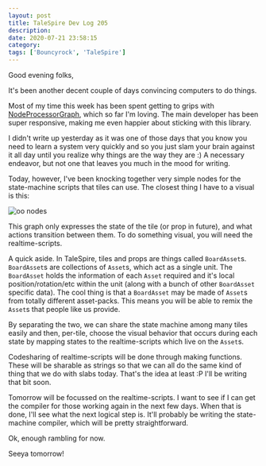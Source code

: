 ```yaml
---
layout: post
title: TaleSpire Dev Log 205
description:
date: 2020-07-21 23:58:15
category:
tags: ['Bouncyrock', 'TaleSpire']
---
```


Good evening folks,

It's been another decent couple of days convincing computers to do things.

Most of my time this week has been spent getting to grips with [NodeProcessorGraph](https://github.com/alelievr/NodeGraphProcessor), which so far I'm loving. The main developer has been super responsive, making me even happier about sticking with this library.

I didn't write up yesterday as it was one of those days that you know you need to learn a system very quickly and so you just slam your brain against it all day until you realize why things are the way they are :) A necessary endeavor, but not one that leaves you much in the mood for writing.

Today, however, I've been knocking together very simple nodes for the state-machine scripts that tiles can use. The closest thing I have to a visual is this:

![oo nodes](/assets/video/stateMachine0.gif)

This graph only expresses the state of the tile (or prop in future), and what actions transition between them. To do something visual, you will need the realtime-scripts.

A quick aside. In TaleSpire, tiles and props are things called `BoardAsset`s. `BoardAsset`s are collections of `Asset`s, which act as a single unit. The `BoardAsset` holds the information of each `Asset` required and it's local position/rotation/etc within the unit (along with a bunch of other `BoardAsset` specific data). The cool thing is that a `BoardAsset` may be made of `Asset`s from totally different asset-packs. This means you will be able to remix the `Asset`s that people like us provide.

By separating the two, we can share the state machine among many tiles easily and then, per-tile, choose the visual behavior that occurs during each state by mapping states to the realtime-scripts which live on the `Asset`s.

Codesharing of realtime-scripts will be done through making functions. These will be sharable as strings so that we can all do the same kind of thing that we do with slabs today. That's the idea at least :P I'll be writing that bit soon.

Tomorrow will be focussed on the realtime-scripts. I want to see if I can get the compiler for those working again in the next few days. When that is done, I'll see what the next logical step is. It'll probably be writing the state-machine compiler, which will be pretty straightforward.

Ok, enough rambling for now.

Seeya tomorrow!

